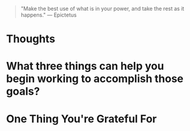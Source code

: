 
> \"Make the best use of what is in your power, and take the rest as it happens.\" — Epictetus

# Thoughts

# What three things can help you begin working to accomplish those goals?

# One Thing You're Grateful For

